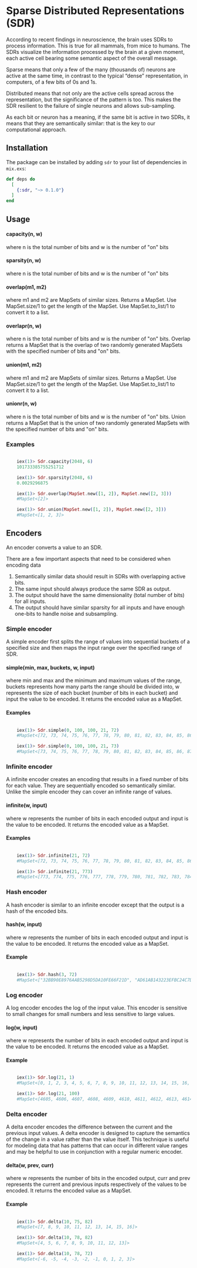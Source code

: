# Sparse Distributed Representations (SDR)

According to recent findings in neuroscience, the brain uses SDRs to process information. This is true for all mammals, from mice to humans. The SDRs visualize the information processed by the brain at a given moment, each active cell bearing some semantic aspect of the overall message.

Sparse means that only a few of the many (thousands of) neurons are active at the same time, in contrast to the typical “dense” representation, in computers, of a few bits of 0s and 1s.

Distributed means that not only are the active cells spread across the representation, but the significance of the pattern is too. This makes the SDR resilient to the failure of single neurons and allows sub-sampling.

As each bit or neuron has a meaning, if the same bit is active in two SDRs, it means that they are semantically similar: that is the key to our computational approach.

## Installation

The package can be installed by adding `sdr` to your list of dependencies in `mix.exs`:

```elixir
def deps do
  [
    {:sdr, "~> 0.1.0"}
  ]
end
```

## Usage

#### capacity(n, w)

where n is the total number of bits and w is the number of "on" bits

#### sparsity(n, w)

where n is the total number of bits and w is the number of "on" bits

#### overlap(m1, m2)

where m1 and m2 are MapSets of similar sizes. Returns a MapSet. 
Use MapSet.size/1 to get the length of the MapSet. Use MapSet.to_list/1 to convert it to a list.

#### overlapr(n, w)

where n is the total number of bits and w is the number of "on" bits. Overlap returns a MapSet that is the overlap of two randomly generated MapSets with the specified number of bits and "on" bits.

#### union(m1, m2)

where m1 and m2 are MapSets of similar sizes. Returns a MapSet. 
Use MapSet.size/1 to get the length of the MapSet. Use MapSet.to_list/1 to convert it to a list.

#### unionr(n, w)

where n is the total number of bits and w is the number of "on" bits. Union returns a MapSet that is the union of two randomly generated MapSets with the specified number of bits and "on" bits.

### Examples

```elixir

	iex(1)> Sdr.capacity(2048, 6)
	101733385755251712

	iex(1)> Sdr.sparsity(2048, 6)
	0.0029296875

	iex(1)> Sdr.overlap(MapSet.new([1, 2]), MapSet.new([2, 3]))
	#MapSet<[2]>

	iex(1)> Sdr.union(MapSet.new([1, 2]), MapSet.new([2, 3]))
	#MapSet<[1, 2, 3]>
```
## Encoders

An encoder converts a value to an SDR.

There are a few important aspects that need to be considered when encoding data

1. Semantically similar data should result in SDRs with overlapping active bits.
2. The same input should always produce the same SDR as output.
3. The output should have the same dimensionality (total number of bits) for all inputs.
4. The output should have similar sparsity for all inputs and have enough one-bits to handle noise and subsampling.

### Simple encoder

A simple encoder first splits the range of values into sequential buckets of a specified size and then maps the input range over the specified range of SDR.

#### simple(min, max, buckets, w, input)

where min and max and the minimum and maximum values of the range, buckets represents how many parts the range should be divided into, w represents the size of each bucket (number of bits in each bucket) and input the value to be encoded. It returns the encoded value as a MapSet.

#### Examples

```elixir

    iex(1)> Sdr.simple(0, 100, 100, 21, 72)
    #MapSet<[72, 73, 74, 75, 76, 77, 78, 79, 80, 81, 82, 83, 84, 85, 86, 87, 88, 89, 90, 91, 92]>

    iex(1)> Sdr.simple(0, 100, 100, 21, 73)
    #MapSet<[73, 74, 75, 76, 77, 78, 79, 80, 81, 82, 83, 84, 85, 86, 87, 88, 89, 90, 91, 92, 93]>
```

### Infinite encoder

A infinite encoder creates an encoding that results in a fixed number of bits for each value. They are sequentially encoded so semantically similar. Unlike the simple encoder they can cover an infinite range of values.

#### infinite(w, input)

where w represents the number of bits in each encoded output and input is the value to be encoded. It returns the encoded value as a MapSet.

#### Examples

```elixir

    iex(1)> Sdr.infinite(21, 72)
    #MapSet<[72, 73, 74, 75, 76, 77, 78, 79, 80, 81, 82, 83, 84, 85, 86, 87, 88, 89, 90, 91, 92]>

    iex(1)> Sdr.infinite(21, 773)
    #MapSet<[773, 774, 775, 776, 777, 778, 779, 780, 781, 782, 783, 784, 785, 786, 787, 788, 789, 790, 791, 792, 793]>
```

### Hash encoder

A hash encoder is similar to an infinite encoder except that the output is a hash of the encoded bits.

#### hash(w, input)

where w represents the number of bits in each encoded output and input is the value to be encoded. It returns the encoded value as a MapSet.

#### Example

```elixir

    iex(1)> Sdr.hash(3, 72)
    #MapSet<["32BB90E8976AAB5298D5DA10FE66F21D", "AD61AB143223EFBC24C7D2583BE69251", "D2DDEA18F00665CE8623E36BD4E3C7C5"]>
```

### Log encoder

A log encoder encodes the log of the input value. This encoder is sensitive to small changes for small numbers and less sensitive to large values.

#### log(w, input)

where w represents the number of bits in each encoded output and input is the value to be encoded. It returns the encoded value as a MapSet.

#### Example

```elixir

    iex(1)> Sdr.log(21, 1)
    #MapSet<[0, 1, 2, 3, 4, 5, 6, 7, 8, 9, 10, 11, 12, 13, 14, 15, 16, 17, 18, 19, 20]>

    iex(1)> Sdr.log(21, 100)
    #MapSet<[4605, 4606, 4607, 4608, 4609, 4610, 4611, 4612, 4613, 4614, 4615, 4616, 4617, 4618, 4619, 4620, 4621, 4622, 4623, 4624, 4625]>
```

### Delta encoder

A delta encoder encodes the difference between the current and the previous input values. A delta encoder is designed to capture the semantics of the change in a value rather than the value itself. This technique is useful for modeling data that has patterns that can occur in different value ranges and may be helpful to use in conjunction with a regular numeric encoder. 

#### delta(w, prev, curr)

where w represents the number of bits in the encoded output, curr and prev represents the current and previous inputs respectively of the values to be encoded. It returns the encoded value as a MapSet.

#### Example

```elixir

    iex(1)> Sdr.delta(10, 75, 82)
    #MapSet<[7, 8, 9, 10, 11, 12, 13, 14, 15, 16]>

    iex(1)> Sdr.delta(10, 78, 82)
    #MapSet<[4, 5, 6, 7, 8, 9, 10, 11, 12, 13]>

    iex(1)> Sdr.delta(10, 78, 72)
    #MapSet<[-6, -5, -4, -3, -2, -1, 0, 1, 2, 3]>
```